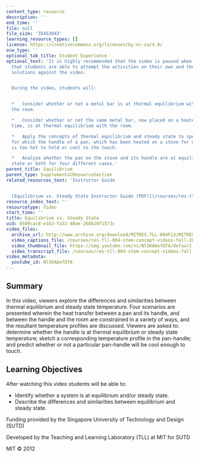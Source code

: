 ```yaml
---
content_type: resource
description: ''
end_time: ''
file: null
file_size: '35453043'
learning_resource_types: []
license: https://creativecommons.org/licenses/by-nc-sa/4.0/
ocw_type: ''
optional_tab_title: Student Experience
optional_text: 'It is highly recommended that the video is paused when prompted so
  that students are able to attempt the activities on their own and then check their
  solutions against the video.


  During the video, students will:


  *   Consider whether or not a metal bar is at thermal equilibrium with the air in
  the room.

  *   Consider whether or not the same metal bar, now placed on a heater for a long
  time, is at thermal equilibrium with the room.

  *   Apply the concepts of thermal equilibrium and steady state to specify conditions
  for which the handle of a pan, which has been heated on a stove for a long time,
  is too hot to hold or cool to the touch.

  *   Analyze whether the pan on the stove and its handle are at equilibrium, steady
  state or both for four different cases.'
parent_title: Equilibrium
parent_type: SupplementalResourceSection
related_resources_text: 'Instructor Guide


  [Equilibrium vs. Steady State Instructor Guide (PDF)](/courses/res-tll-004-stem-concept-videos-fall-2013/resources/mitres_tll-004f13_equguide)'
resource_index_text: ''
resourcetype: Video
start_time: ''
title: Equilibrium vs. Steady State
uid: 8589cac8-e1b3-fa32-48ae-268b20f1573c
video_files:
  archive_url: http://www.archive.org/download/MITRES.TLL-004F13/MITRES_TLL-004F13_equilibrium_vs_steady_state_300k.mp4
  video_captions_file: /courses/res-tll-004-stem-concept-videos-fall-2013/30bbf90a2c4051308512950d2fd58676_NlSKAbefDTA.vtt
  video_thumbnail_file: https://img.youtube.com/vi/NlSKAbefDTA/default.jpg
  video_transcript_file: /courses/res-tll-004-stem-concept-videos-fall-2013/acb00601349c51c19538a7b8835e81ca_NlSKAbefDTA.pdf
video_metadata:
  youtube_id: NlSKAbefDTA
---
```


Summary
-------

In this video, viewers explore the differences and similarities between thermal equilibrium and steady state temperature. Four scenarios are presented wherein the heat transfer between a pan and its handle, and between the handle and the room are constrained in a variety of ways, and the resultant temperature profiles are discussed. Viewers are asked to: determine whether the handle is at thermal equilibrium or steady state temperature; sketch a corresponding temperature profile in the pan-handle; and predict whether or not a particular pan-handle will be cool enough to touch.

Learning Objectives
-------------------

After watching this video students will be able to:

*   Identify whether a system is at equilibrium and/or steady state.
*   Describe the differences and similarities between equilibrium and steady state.

Funding provided by the Singapore University of Technology and Design (SUTD)

Developed by the Teaching and Learning Laboratory (TLL) at MIT for SUTD

MIT © 2012

